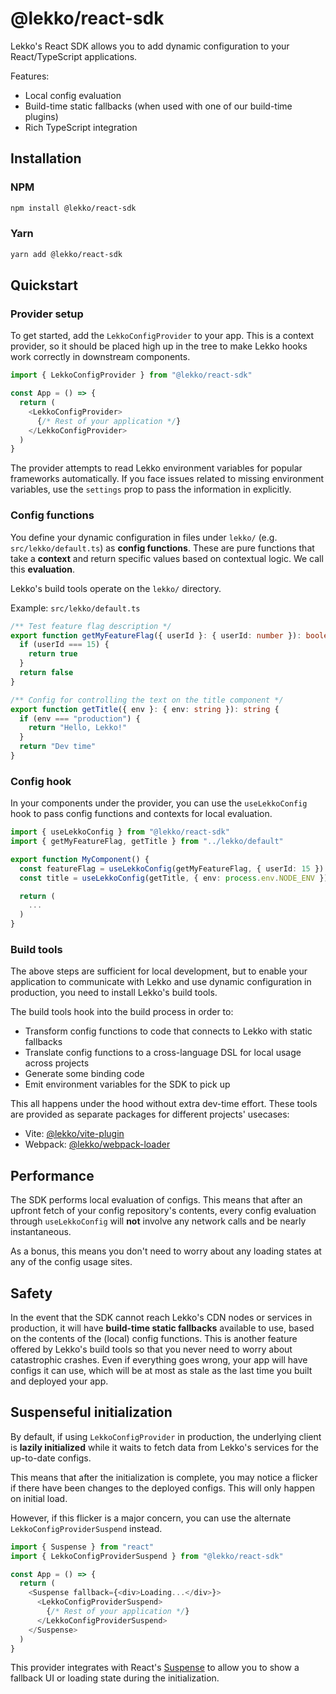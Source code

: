 # @lekko/react-sdk

Lekko's React SDK allows you to add dynamic configuration to your React/TypeScript applications.

Features:

- Local config evaluation
- Build-time static fallbacks (when used with one of our build-time plugins)
- Rich TypeScript integration

## Installation

### NPM

```bash
npm install @lekko/react-sdk
```

### Yarn

```bash
yarn add @lekko/react-sdk
```

## Quickstart

### Provider setup

To get started, add the `LekkoConfigProvider` to your app. This is a context provider, so it should be placed high up in the tree to make Lekko hooks work correctly in downstream components.

```typescript
import { LekkoConfigProvider } from "@lekko/react-sdk"

const App = () => {
  return (
    <LekkoConfigProvider>
      {/* Rest of your application */}
    </LekkoConfigProvider>
  )
}
```

The provider attempts to read Lekko environment variables for popular frameworks automatically. If you face issues related to missing environment variables, use the `settings` prop to pass the information in explicitly.

### Config functions

You define your dynamic configuration in files under `lekko/` (e.g. `src/lekko/default.ts`) as **config functions**. These are pure functions that take a **context** and return specific values based on contextual logic. We call this **evaluation**.

Lekko's build tools operate on the `lekko/` directory.

Example: `src/lekko/default.ts`

```typescript
/** Test feature flag description */
export function getMyFeatureFlag({ userId }: { userId: number }): boolean {
  if (userId === 15) {
    return true
  }
  return false
}

/** Config for controlling the text on the title component */
export function getTitle({ env }: { env: string }): string {
  if (env === "production") {
    return "Hello, Lekko!"
  }
  return "Dev time"
}
```

### Config hook

In your components under the provider, you can use the `useLekkoConfig` hook to pass config functions and contexts for local evaluation.

```typescript
import { useLekkoConfig } from "@lekko/react-sdk"
import { getMyFeatureFlag, getTitle } from "../lekko/default"

export function MyComponent() {
  const featureFlag = useLekkoConfig(getMyFeatureFlag, { userId: 15 })
  const title = useLekkoConfig(getTitle, { env: process.env.NODE_ENV })

  return (
    ...
  )
}
```

### Build tools

The above steps are sufficient for local development, but to enable your application to communicate with Lekko and use dynamic configuration in production, you need to install Lekko's build tools.

The build tools hook into the build process in order to:

- Transform config functions to code that connects to Lekko with static fallbacks
- Translate config functions to a cross-language DSL for local usage across projects
- Generate some binding code
- Emit environment variables for the SDK to pick up

This all happens under the hood without extra dev-time effort. These tools are provided as separate packages for different projects' usecases:

- Vite: [@lekko/vite-plugin](https://www.npmjs.com/package/@lekko/vite-plugin)
- Webpack: [@lekko/webpack-loader](https://www.npmjs.com/package/@lekko/webpack-loader)

## Performance

The SDK performs local evaluation of configs. This means that after an upfront fetch of your config repository's contents, every config evaluation through `useLekkoConfig` will **not** involve any network calls and be nearly instantaneous.

As a bonus, this means you don't need to worry about any loading states at any of the config usage sites.

## Safety

In the event that the SDK cannot reach Lekko's CDN nodes or services in production, it will have **build-time static fallbacks** available to use, based on the contents of the (local) config functions. This is another feature offered by Lekko's build tools so that you never need to worry about catastrophic crashes. Even if everything goes wrong, your app will have configs it can use, which will be at most as stale as the last time you built and deployed your app.

## Suspenseful initialization

By default, if using `LekkoConfigProvider` in production, the underlying client is **lazily initialized** while it waits to fetch data from Lekko's services for the up-to-date configs.

This means that after the initialization is complete, you may notice a flicker if there have been changes to the deployed configs. This will only happen on initial load.

However, if this flicker is a major concern, you can use the alternate `LekkoConfigProviderSuspend` instead.

```typescript
import { Suspense } from "react"
import { LekkoConfigProviderSuspend } from "@lekko/react-sdk"

const App = () => {
  return (
    <Suspense fallback={<div>Loading...</div>}>
      <LekkoConfigProviderSuspend>
        {/* Rest of your application */}
      </LekkoConfigProviderSuspend>
    </Suspense>
  )
}
```

This provider integrates with React's [Suspense](https://react.dev/reference/react/Suspense) to allow you to show a fallback UI or loading state during the initialization.
